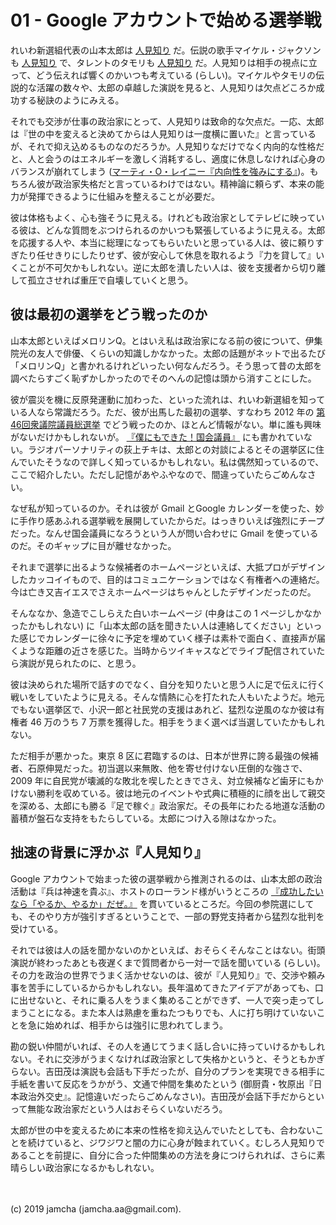 

# 01 - Google アカウントで始める選挙戦

れいわ新選組代表の山本太郎は [人見知り](https://twitter.com/yamamototaro0/status/1152461936702787584) だ。伝説の歌手マイケル・ジャクソンも [人見知り](https://www.excite.co.jp/news/article/Frontrow_17207596/) で、タレントのタモリも [人見知り](https://news.livedoor.com/article/detail/8675885/) だ。人見知りは相手の視点に立って、どう伝えれば響くのかいつも考えている (らしい)。マイケルやタモリの伝説的な活躍の数々や、太郎の卓越した演説を見ると、人見知りは欠点どころか成功する秘訣のようにみえる。

それでも交渉が仕事の政治家にとって、人見知りは致命的な欠点だ。一応、太郎は『世の中を変えると決めてからは人見知りは一度横に置いた』と言っているが、それで抑え込めるものなのだろうか。人見知りなだけでなく内向的な性格だと、人と会うのはエネルギーを激しく消耗するし、適度に休息しなければ心身のバランスが崩れてしまう ([マーティ・O・レイニー『内向性を強みにする』](https://www.amazon.co.jp/gp/product/B00DEEK1EY/))。もちろん彼が政治家失格だと言っているわけではない。精神論に頼らず、本来の能力が発揮できるように仕組みを整えることが必要だ。

彼は体格もよく、心も強そうに見える。けれども政治家としてテレビに映っている彼は、どんな質問をぶつけられるのかいつも緊張しているように見える。太郎を応援する人や、本当に総理になってもらいたいと思っている人は、彼に頼りすぎたり任せきりにしたりせず、彼が安心して休息を取れるよう『力を貸して』いくことが不可欠かもしれない。逆に太郎を潰したい人は、彼を支援者から切り離して孤立させれば重圧で自壊していくと思う。

## 彼は最初の選挙をどう戦ったのか

山本太郎といえばメロリンQ。とはいえ私は政治家になる前の彼について、伊集院光の友人で俳優、くらいの知識しかなかった。太郎の話題がネットで出るたび「メロリンQ」と書かれるけれどいったい何なんだろう。そう思って昔の太郎を調べたらすごく恥ずかしかったのでそのへんの記憶は頭から消すことにした。

彼が震災を機に反原発運動に加わった、といった流れは、れいわ新選組を知っている人なら常識だろう。ただ、彼が出馬した最初の選挙、すなわち 2012 年の [第46回衆議院議員総選挙](https://ja.wikipedia.org/wiki/%E7%AC%AC46%E5%9B%9E%E8%A1%86%E8%AD%B0%E9%99%A2%E8%AD%B0%E5%93%A1%E7%B7%8F%E9%81%B8%E6%8C%99) でどう戦ったのか、ほとんど情報がない。単に誰も興味がないだけかもしれないが。 [『僕にもできた！国会議員』](https://www.amazon.co.jp/%E5%83%95%E3%81%AB%E3%82%82%E3%81%A7%E3%81%8D%E3%81%9F-%E5%9B%BD%E4%BC%9A%E8%AD%B0%E5%93%A1-%E5%8D%98%E8%A1%8C%E6%9C%AC-%E9%9B%A8%E5%AE%AE-%E5%87%A6%E5%87%9B/dp/4480864660) にも書かれていない。ラジオパーソナリティの荻上チキは、太郎との対談によるとその選挙区に住んでいたそうなので詳しく知っているかもしれない。私は偶然知っているので、ここで紹介したい。ただし記憶があやふやなので、間違っていたらごめんなさい。

なぜ私が知っているのか。それは彼が Gmail とGoogle カレンダーを使った、妙に手作り感あふれる選挙戦を展開していたからだ。はっきりいえば強烈にチープだった。なんせ国会議員になろうという人が問い合わせに Gmail を使っているのだ。そのギャップに目が離せなかった。

それまで選挙に出るような候補者のホームページといえば、大抵プロがデザインしたカッコイイもので、目的はコミュニケーションではなく有権者への連絡だ。今は亡き又吉イエスでさえホームページはちゃんとしたデザインだったのだ。

そんななか、急造でこしらえた白いホームページ (中身はこの 1 ページしかなかったかもしれない) に「山本太郎の話を聞きたい人は連絡してください」といった感じでカレンダーに徐々に予定を埋めていく様子は素朴で面白く、直接声が届くような距離の近さを感じた。当時からツイキャスなどでライブ配信されていたら演説が見られたのに、と思う。

彼は決められた場所で話すのでなく、自分を知りたいと思う人に足で伝えに行く戦いをしていたように見える。そんな情熱に心を打たれた人もいたようだ。地元でもない選挙区で、小沢一郎と社民党の支援はあれど、猛烈な逆風のなか彼は有権者 46 万のうち 7 万票を獲得した。相手をうまく選べば当選していたかもしれない。

ただ相手が悪かった。東京 8 区に君臨するのは、日本が世界に誇る最強の候補者、石原伸晃だった。初当選以来無敗、他を寄せ付けない圧倒的な強さで、 2009 年に自民党が壊滅的な敗北を喫したときでさえ、対立候補など歯牙にもかけない勝利を収めている。彼は地元のイベントや式典に積極的に顔を出して親交を深める、太郎にも勝る『足で稼ぐ』政治家だ。その長年にわたる地道な活動の蓄積が盤石な支持をもたらしている。太郎につけ入る隙はなかった。

## 拙速の背景に浮かぶ『人見知り』

Google アカウントで始まった彼の選挙戦から推測されるのは、山本太郎の政治活動は『兵は神速を貴ぶ』、ホストのローランド様がいうところの [『成功したいなら「やるか、やるか」だぜ。』](https://twitter.com/roland_0fficial/status/1040103693645795329) を貫いているところだ。今回の参院選にしても、そのやり方が強引すぎるということで、一部の野党支持者から猛烈な批判を受けている。

それでは彼は人の話を聞かないのかといえば、おそらくそんなことはない。街頭演説が終わったあとも夜遅くまで質問者から一対一で話を聞いている (らしい)。その力を政治の世界でうまく活かせないのは、彼が『人見知り』で、交渉や頼み事を苦手にしているからかもしれない。長年温めてきたアイデアがあっても、口に出せないと、それに乗る人をうまく集めることができず、一人で突っ走ってしまうことになる。また本人は熟慮を重ねたつもりでも、人に打ち明けていないことを急に始めれば、相手からは強引に思われてしまう。

勘の鋭い仲間がいれば、その人を通じてうまく話し合いに持っていけるかもしれない。それに交渉がうまくなければ政治家として失格かというと、そうともかぎらない。吉田茂は演説も会話も下手だったが、自分のプランを実現できる相手に手紙を書いて反応をうかがう、文通で仲間を集めたという (御厨貴・牧原出『日本政治外交史』。記憶違いだったらごめんなさい)。吉田茂が会話下手だからといって無能な政治家だという人はおそらくいないだろう。

太郎が世の中を変えるために本来の性格を抑え込んでいたとしても、合わないことを続けていると、ジワジワと闇の力に心身が蝕まれていく。むしろ人見知りであることを前提に、自分に合った仲間集めの方法を身につけられれば、さらに素晴らしい政治家になるかもしれない。

<br>
<br>
(c) 2019 jamcha (jamcha.aa@gmail.com).

